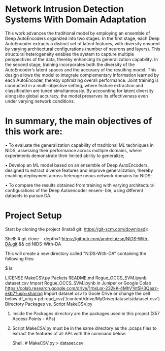 # Network Intrusion Detection Systems With Domain Adaptation

This work advances the traditional model by employing an ensemble of Deep AutoEncoders organized into two stages. In the first stage, each Deep AutoEncoder extracts a distinct set of latent features, with diversity ensured by varying architectural configurations (number of neurons and layers). This structural heterogeneity enables the system to capture multiple perspectives of the data, thereby enhancing its generalization capability. In the second stage, training incorporates both the diversity of the AutoEncoder’s latent spaces and the accuracy of the resulting model. This design allows the model to integrate complementary information learned by each AutoEncoder, thereby optimizing overall performance. Joint training is conducted in a multi-objective setting, where feature extraction and classification are tuned simultaneously. By accounting for latent diversity alongside global accuracy, the model preserves its effectiveness even under varying network conditions.

# In summary, the main objectives of this work are:

• To evaluate the generalization capability of traditional ML techniques in NIDS, assessing their performance across multiple domains, where experiments demonstrate their limited ability to generalize;

• Develop an ML model based on an ensemble of Deep AutoEncoders, designed to extract diverse features and improve generalization, thereby enabling deployment across heteroge neous network domains for NIDS;

• To compare the results obtained from training with varying architectural configurations of the Deep Autoencoder ensem- ble, using different datasets to pursue DA.


# Project Setup

Start by cloning the project (Install git: https://git-scm.com/download):

Shell: # git clone --depth=1 https://github.com/andreluizsp/NIDS-With-DA.git && cd NIDS-With-DA

This will create a new directory called "NIDS-With-DA" containing the following files:

$ ls

LICENSE  MakeCSV.py Packets README.md Rogue_OCCS_SVM.ipynb dataset.csv
Import Rogue_OCCS_SVM.ipynb in Juniper or Google Colab
  https://colab.research.google.com/drive/1rbxLpr-232kK-4MhV1nt5H3Qaaz-ekb7?usp=sharing
Import dataset.csv to Goole Drive or change the cell below
  df_orig = pd.read_csv('/content/drive/MyDrive/datasets/dataset.csv')
Directory Packages vs. Script MakeCSV.py
  1) Inside the Packages directory are the packages used in this project (357 Access Points - APs)

  2) Script MakeCSV.py must be in the same directory as the .pcaps files to extract the features 
     of all APs with the command below:

     Shell: # MakeCSV.py > dataset.csv
